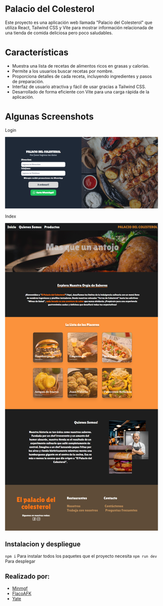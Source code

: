 # Palacio del Colesterol

Este proyecto es una aplicación web llamada "Palacio del Colesterol" que utiliza React, Tailwind CSS y Vite para mostrar información relacionada de una tienda de comida deliciosa pero poco saludables.


# Características

- Muestra una lista de recetas de alimentos ricos en grasas y calorías.
- Permite a los usuarios buscar recetas por nombre.
- Proporciona detalles de cada receta, incluyendo ingredientes y pasos de preparación.
- Interfaz de usuario atractiva y fácil de usar gracias a Tailwind CSS.
- Desarrollado de forma eficiente con Vite para una carga rápida de la aplicación.

# Algunas Screenshots

Login
<p align="center">
  <img src="./readme/login.png" alt="Login Demo image" />
</p>

Index
<p align="center">
  <img src="./readme/index.png" alt="Index Demo image" />
</p>


## Instalacion y despliegue

`npm i` Para instalar todos los paquetes que el proyecto necesita
`npm run dev` Para desplegar 


## Realizado por:

- [Minmgf](https://github.com/Minmgf)
- [FlacoAFK](https://github.com/FlacoAfk)
- [Yate](https://github.com/David9604)

